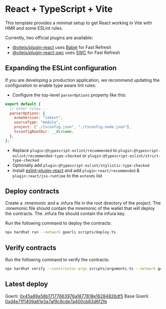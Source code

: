 # React + TypeScript + Vite

This template provides a minimal setup to get React working in Vite with HMR and some ESLint rules.

Currently, two official plugins are available:

- [@vitejs/plugin-react](https://github.com/vitejs/vite-plugin-react/blob/main/packages/plugin-react/README.md) uses [Babel](https://babeljs.io/) for Fast Refresh
- [@vitejs/plugin-react-swc](https://github.com/vitejs/vite-plugin-react-swc) uses [SWC](https://swc.rs/) for Fast Refresh

## Expanding the ESLint configuration

If you are developing a production application, we recommend updating the configuration to enable type aware lint rules:

- Configure the top-level `parserOptions` property like this:

```js
export default {
  // other rules...
  parserOptions: {
    ecmaVersion: "latest",
    sourceType: "module",
    project: ["./tsconfig.json", "./tsconfig.node.json"],
    tsconfigRootDir: __dirname,
  },
};
```

- Replace `plugin:@typescript-eslint/recommended` to `plugin:@typescript-eslint/recommended-type-checked` or `plugin:@typescript-eslint/strict-type-checked`
- Optionally add `plugin:@typescript-eslint/stylistic-type-checked`
- Install [eslint-plugin-react](https://github.com/jsx-eslint/eslint-plugin-react) and add `plugin:react/recommended` & `plugin:react/jsx-runtime` to the `extends` list

## Deploy contracts

Create a .mnemonic and a .infura file in the root directory of the project. The .mnemonic file should contain the mnemonic of the wallet that will deploy the contracts. The .infura file should contain the infura key.

Run the following command to deploy the contracts:

```bash
npx hardhat run --network goerli scripts/deploy.ts
```

## Verify contracts

Run the following command to verify the contracts:

```bash
npx hardhat verify --constructor-args scripts/arguments.ts --network goerli DEPLOYED_CONTRACT_ADDRESS

```

## Latest deploy

Goerli: [0x45a89a58b17177663976a1877818e16284826df5](https://goerli.etherscan.io/address/0x45a89a58b17177663976a1877818e16284826df5)
Base Goerli: [0xd4e71f1409a81e3a7af9c8cde7a400cb83d6f2fe](https://goerli.basescan.org/address/0xd4e71f1409a81e3a7af9c8cde7a400cb83d6f2fe)